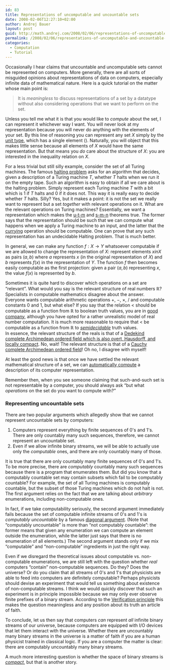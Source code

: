 ```yaml
---
id: 83
title: Representations of uncomputable and uncountable sets
date: 2008-02-06T12:27:10+02:00
author: Andrej Bauer
layout: post
guid: http://math.andrej.com/2008/02/06/representations-of-uncomputable-and-uncountable-sets/
permalink: /2008/02/06/representations-of-uncomputable-and-uncountable-sets/
categories:
  - Computation
  - Tutorial
---
```

Occasionally I hear claims that uncountable and uncomputable sets cannot be represented on computers. More generally, there are all sorts of misguided opinions about representations of data on computers, especially infinite data of mathematical nature. Here is a quick tutorial on the matter whose main point is:

> It is _meaningless_ to discuss representations of a set by a datatype without also considering operations that we want to perform on the set.

<!--more-->

  
Unless you tell me what it is that you would like to _compute_ about the set, I can represent it whichever way I want. You will never look at my representation because you will never do anything with the elements of your set. By this line of reasoning you can represent any set $X$ simply by the [unit type](http://en.wikipedia.org/wiki/Unit_type), which has a single element $()$. Naturally, you will object that this makes little sense because all elements of $X$ would have the same representation. But that means you _do_ care about the structure of $X$: you are interested in the inequality relation on $X$.

For a less trivial but still silly example, consider the set of all Turing machines. The famous [halting problem](http://en.wikipedia.org/wiki/Halting_problem) asks for an algorithm that decides, given a description of a Turing machine $T$, whether $T$ halts when we run it on the empty tape. Such an algorithm is easy to obtain if all we care about is the halting problem. Simply represent each Turing machine $T$ with a bit which is $1$ if $T$ halts and $0$ if it does not. This way it is really easy to decide whether $T$ halts. Silly? Yes, but it makes a point: it is not the set we really want to represent but a set _together_ with relevant operations on it. What are the relevant operations on Turing machines? Essentially, we want a representation which makes the [u-t-m](http://en.wikipedia.org/wiki/Utm_theorem) and [s-m-n](http://en.wikipedia.org/wiki/Smn_theorem) theorems true. The former says that the representation should be such that we can compute what happens when we apply a Turing machine to an input, and the latter that the [currying](http://en.wikipedia.org/wiki/Currying) operation should be computable. One can prove that any such representation has an undecidable Halting problem. That is much better.

In general, we can make any function $f : X \to Y$ whatsoever computable if we are allowed to change the representation of $X$: represent elements $x in X$ as pairs $(a, b)$ where $a$ represents $x$ (in the original representation of $X$) and $b$ represents $f(x)$ in the representation of $Y$. The function $f$ then becomes easily computable as the first projection: given a pair $(a,b)$ representing $x$, the value $f(x)$ is represented by $b$.

Sometimes it is quite hard to discover which operations on a set are “relevant”. What would you say is the relevant structure of real numbers $\mathbb{R}$? Specialists in computable mathematics disagree about the answer. Everyone wants computable arithmetic operations $+$, $-$, $\times$, $/$ and computable constants $0$ and $1$, but what else? If you say that the relation $<$ should be computable as a function from $\mathbb{R}$ to boolean truth values, you are in [good company](http://en.wikipedia.org/wiki/Blum_Shub_Smale_machine), although you have opted for a rather unrealistic model of real number computation. It is much more reasonable to require that $<$ be computable as a function from $\mathbb{R}$ to [_semidecidable_](http://en.wikipedia.org/wiki/Semidecidable) truth values.  
In essence, the relevant structure of the reals is that of a [Dedekind complete Archimedean ordered field which is also overt, Hausdorff, and locally compact](/2005/07/27/the-dedekind-reals-in-abstract-stone-duality/). No, wait! The relevant structure is that of a [Cauchy complete Archimedean ordered field](/2007/04/12/implementing-real-numbers-with-rz/)! Oh no, I disagree with myself!

At least the good news is that once we have settled the relevant mathematical structure of a set, we can [automatically compute](/rz/) a description of its computer representation.

Remember then, when you see someone claiming that such-and-such set is not representable by a computer, you should always ask “but what _operations_ on the set do you want to compute with?”

### Representing uncountable sets

There are two popular arguments which allegedly show that we cannot represent uncountable sets by computers:

  1. Computers represent everything by finite sequences of 0's and 1's. There are only countably many such sequences, therefore, we cannot represent an uncountable set.
  2. Even if we allow infinite binary streams, we will be able to actually use only the _computable_ ones, and there are only countably many of those.

It is true that there are only countably many finite sequences of 0's and 1's. To be more precise, there are _computably_ countably many such sequences because there is a program that enumerates them. But did you know that a computably countable set may contain subsets which fail to be computably countable? For example, the set of all Turing machines is computably countable, but the subset of those Turing machines which do not halt is not. The first argument relies on the fact that we are talking about _arbitrary_ enumerations, including non-computable ones.

In fact, if we take computability seriously, the second argument immediately fails because the set of computable infinite streams of 0's and 1's is _computably uncountable_ by a famous [diagonal argument](/2007/04/08/on-a-proof-of-cantors-theorem/). (Note that “computably uncountable” is more than “not computably countable”: the former means that given any enumeration we can compute an element outside the enumeration, while the latter just says that there is no enumeration of all elements.) The second argument stands only if we mix “computable” and “non-computable” ingredients in just the right way.

Even if we disregard the theoretical issues about computable vs. non-computable enumerations, we are still left with the question whether _real_ computers “contain” non-computable sequences. Do they? Does the universe? Or do you claim that all streams of 0's and 1's that physicists are able to feed into computers are definitely computable? Perhaps physicists should devise an experiment that would tell us something about existence of non-computable streams. I think we would quickly discover that such an experiment is in principle impossible because we may only ever observe finite prefixes of a binary stream. According to the [Verification principle](http://en.wikipedia.org/wiki/Verification_principle) this makes the question meaningless and any position about its truth an article of faith.

To conclude, let us then say that computers _can_ represent _all_ infinite binary streams of our universe, because computers are equipped with I/O devices that let them interact with the universe. Whether there are uncountably many binary streams in the universe is a matter of faith if you are a human physicist trained in classical logic. If you are a computer the matter is clear: there are computably uncountably many binary streams.

A much more interesting question is whether the space of binary streams is [_compact_](http://en.wikipedia.org/wiki/Compact_space), but that is another story.

